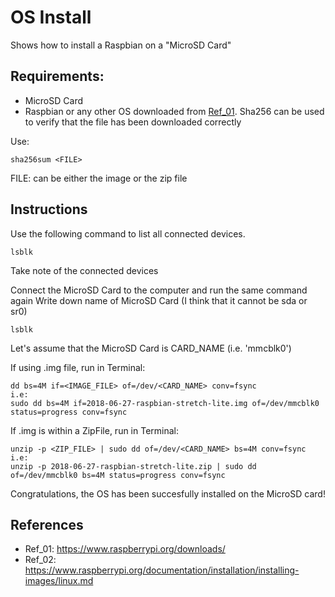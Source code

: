 # OS Install
Shows how to install a Raspbian on a "MicroSD Card"

## Requirements:
* MicroSD Card
* Raspbian or any other OS downloaded from [Ref_01]( https://www.raspberrypi.org/downloads/). Sha256 can be used to verify that the file has been downloaded correctly

Use:
```
sha256sum <FILE>
```
FILE: can be either the image or the zip file


## Instructions
Use the following command to list all connected devices.
```
lsblk
```

Take note of the connected devices

Connect the MicroSD Card to the computer and run the same command again
Write down name of MicroSD Card (I think that it cannot be sda or sr0)
```
lsblk
```
Let's assume that the MicroSD Card is CARD_NAME (i.e. 'mmcblk0')

If using .img file, run in Terminal:
```
dd bs=4M if=<IMAGE_FILE> of=/dev/<CARD_NAME> conv=fsync
i.e:
sudo dd bs=4M if=2018-06-27-raspbian-stretch-lite.img of=/dev/mmcblk0 status=progress conv=fsync

```

If .img is within a ZipFile, run in Terminal:
```
unzip -p <ZIP_FILE> | sudo dd of=/dev/<CARD_NAME> bs=4M conv=fsync
i.e:
unzip -p 2018-06-27-raspbian-stretch-lite.zip | sudo dd of=/dev/mmcblk0 bs=4M status=progress conv=fsync
```

Congratulations, the OS has been succesfully installed on the MicroSD card!

## References
* Ref_01: https://www.raspberrypi.org/downloads/
* Ref_02: https://www.raspberrypi.org/documentation/installation/installing-images/linux.md

